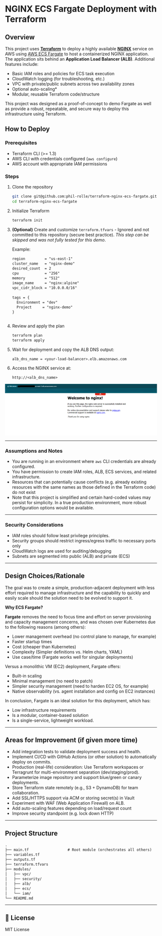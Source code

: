 # NGINX ECS Fargate Deployment with Terraform

## Overview

This project uses **[Terraform](https://www.terraform.io/downloads)** to deploy a highly available **[NGINX](https://nginx.org/)** service on AWS using [AWS ECS Fargate](https://aws.amazon.com/fargate/) to host a containerized NGINX application. The application sits behind an **Application Load Balancer (ALB)**. Additional features include:

- Basic IAM roles and policies for ECS task execution
- CloudWatch logging (for troubleshooting, etc.)
- VPC with private/public subnets across two availability zones
- Optional auto-scaling*
- Modular, reusable Terraform code/structure

This project was designed as a proof-of-concept to demo Fargate as well as provide a robust, repeatable, and secure way to deploy this infrastructure using Terraform.

## How to Deploy

### Prerequisites

- Terraform CLI (>= 1.3)
- AWS CLI with credentials configured (`aws configure`)
- AWS account with appropriate IAM permissions

### Steps

1. Clone the repository
   ```bash
   git clone git@github.com:phil-rolle/terraform-nginx-ecs-fargate.git
   cd terraform-nginx-ecs-fargate
   ```

2. Initialize Terraform
   ```bash
   terraform init
   ```

3. **(Optional)** Create and customize `terraform.tfvars` - Ignored and not committed to this repository (secure best practice). *This step can be skipped and was not fully tested for this demo*.

   Example:

   ```hcl
   region         = "us-east-1"
   cluster_name   = "nginx-demo"
   desired_count  = 2
   cpu            = "256"
   memory         = "512"
   image_name     = "nginx:alpine"
   vpc_cidr_block = "10.0.0.0/16"

   tags = {
     Environment = "dev"
     Project     = "nginx-demo"
   }


5. Review and apply the plan
   ```bash
   terraform plan
   terraform apply
   ```

6. Wait for deployment and copy the ALB DNS output:
   ```
   alb_dns_name = <your-load-balancer>.elb.amazonaws.com
   ```

7. Access the NGINX service at:
   ```
   http://<alb_dns_name>
   ```
![Successful deployment of nginx in Fargate](images/successful_deployment.png)
   
---

### Assumptions and Notes

- You are running in an environment where `aws` CLI credentials are already configured.
- You have permission to create IAM roles, ALB, ECS services, and related infrastructure.
- Resources that can potentially cause conflicts (e.g. already existing resources with the same names as those defined in the Terraform code) do not exist
- Note that this project is simplified and certain hard-coded values may persist for simplicity. In a true production environment, more robust configuration options would be available.

---

### Security Considerations

- IAM roles should follow least privilege principles.
- Security groups should restrict ingress/egress traffic to necessary ports only
- CloudWatch logs are used for auditing/debugging
- Subnets are segmented into public (ALB) and private (ECS)

---

## Design Choices/Rationale

The goal was to create a simple, production-adjacent deployment with less effort required to manage infrastructure and the capability to quickly and easily scale should the solution need to be evolved to support it. 

**Why ECS Fargate?**

**Fargate** removes the need to focus time and effort on server provisioning and capacity management concerns, and was chosen over Kubernetes due to the following reasons (among others):

- Lower management overhead (no control plane to manage, for example)
- Faster startup times
- Cost (cheaper than Kubernetes)
- Complexity (Simpler definitions vs. Helm charts, YAML)
- Use case/time (Fargate works well for singular deployments)
  
Versus a monolithic VM (EC2) deployment, Fargate offers:

- Built-in scaling
- Minimal management (no need to patch)
- Simpler security management (need to harden EC2 OS, for example)
- Native observability (vs. agent installation and config on EC2 instances)

In conclusion, Fargate is an ideal solution for this deployment, which has:

- Low infrastructure requirements
- Is a modular, container-based solution
- Is a single-service, lightweight workload.
   

---

## Areas for Improvement (if given more time)

- Add integration tests to validate deployment success and health.
- Implement CI/CD with GitHub Actions (or other solution) to automatically deploy on commits.
- Production (real-life) consideration: Use Terraform workspaces or Terragrunt for multi-environment separation (dev/staging/prod).
- Parameterize image repository and support blue/green or canary deployments.
- Store Terraform state remotely (e.g., S3 + DynamoDB) for team collaboration.
- Add SSL/HTTPS support via ACM or storing secret(s) in Vault
- Experiment with WAF (Web Application Firewall) on ALB.
- Add auto-scaling features depending on load/request count
- Improve security standpoint (e.g. lock down HTTP)

---

## Project Structure
```
.
├── main.tf                  # Root module (orchestrates all others)
├── variables.tf
├── outputs.tf
├── terraform.tfvars
├── modules/
│   ├── vpc/
│   ├── security/
│   ├── alb/
│   ├── ecs/
│   └── iam/
└── README.md
```

---

## 📜 License

MIT License
